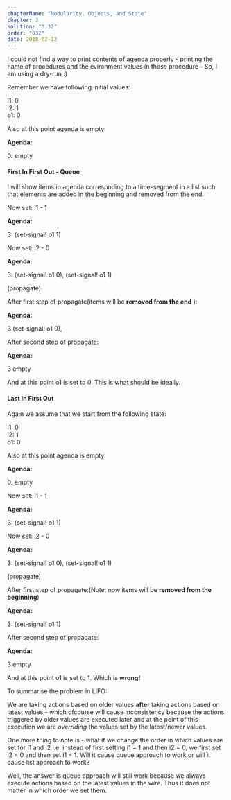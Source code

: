 ```yaml
---
chapterName: "Modularity, Objects, and State"
chapter: 3
solution: "3.32"
order: "032"
date: 2018-02-12 
---
```




I could not find a way to print contents of agenda properly - printing the name of procedures and the evironment values in those procedure - So, I am using a dry-run :)

Remember we have following initial values:

i1: 0    
i2: 1    
o1: 0    

Also at this point agenda is empty:

**Agenda:**

0: empty

#### First In First Out - Queue

I will show items in agenda correspnding to a time-segment in a list such that elements are added in the beginning and removed from the end.

Now set: i1 - 1

**Agenda:**

3: (set-signal! o1 1)

Now set: i2 - 0

**Agenda:**

3: (set-signal! o1 0), (set-signal! o1 1)

(propagate)

After first step of propagate(items will be **removed from the end** ):

**Agenda:**

3 (set-signal! o1 0),

After second step of propagate:

**Agenda:**

3 empty

And at this point o1 is set to 0. This is what should be ideally.


#### Last In First Out

Again we assume that we start from the following state:

i1: 0    
i2: 1    
o1: 0    

Also at this point agenda is empty:

**Agenda:**

0: empty

Now set: i1 - 1

**Agenda:**

3: (set-signal! o1 1)

Now set: i2 - 0

**Agenda:**

3: (set-signal! o1 0), (set-signal! o1 1)

(propagate)

After first step of propagate:(Note: now items will be **removed from the beginning**)

**Agenda:**

3: (set-signal! o1 1)


After second step of propagate:

**Agenda:**

3 empty

And at this point o1 is set to 1. Which is **wrong!**

To summarise the problem in LIFO:

We are taking actions based on older values **after** taking actions based on latest values - which ofcourse will cause inconsistency because the actions triggered by older values are executed later and at the point of this execution we are *overriding* the values set by the latest/newer values.


One more thing to note is - what if we change the order in which values are set for i1 and i2 i.e. instead of first setting i1 = 1 and then i2 = 0, we first set i2 = 0 and then set i1 = 1. Will it cause queue approach to work or will it cause list approach to work?

Well, the answer is queue approach will still work because we always execute actions based on the latest values in the wire. Thus it does not matter in which order we set them.
